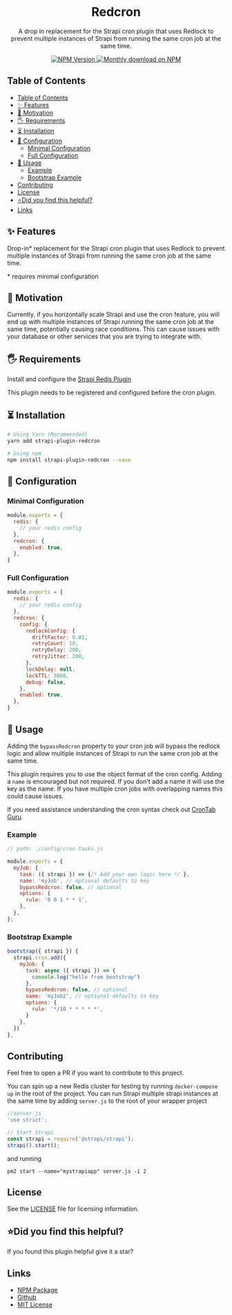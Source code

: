 <div align="center">
<h1>Redcron</h1>
	
<p style="margin-top: 0;">A drop in replacement for the Strapi cron plugin that uses Redlock to prevent multiple instances of Strapi from running the same cron job at the same time.</p>
	
<p>
  <a href="https://www.npmjs.org/package/strapi-plugin-redcron">
    <img src="https://img.shields.io/npm/v/strapi-plugin-redcron/latest.svg" alt="NPM Version" />
  </a>
  <a href="https://www.npmjs.org/package/strapi-plugin-redcron">
    <img src="https://img.shields.io/npm/dm/strapi-plugin-redcron" alt="Monthly download on NPM" />
  </a>
</p>
</div>

## Table of Contents

- [Table of Contents](#table-of-contents)
- [✨ Features](#-features)
- [🤔 Motivation](#-motivation)
- [🖐 Requirements](#-requirements)
- [⏳ Installation](#-installation)
- [🔧 Configuration](#-configuration)
  - [Minimal Configuration](#minimal-configuration)
  - [Full Configuration](#full-configuration)
- [🚚 Usage](#-usage)
  - [Example](#example)
  - [Bootstrap Example](#bootstrap-example)
- [Contributing](#contributing)
- [License](#license)
- [⭐️Did you find this helpful?](#️did-you-find-this-helpful)
- [Links](#links)

## ✨ Features

Drop-in* replacement for the Strapi cron plugin that uses Redlock to prevent multiple instances of Strapi from running the same cron job at the same time.

\* requires minimal configuration

## 🤔 Motivation

Currently, if you horizontally scale Strapi and use the cron feature, you will end up with multiple instances of Strapi running the same cron job at the same time, potentially causing race conditions. This can cause issues with your database or other services that you are trying to integrate with.

## 🖐 Requirements

Install and configure the [Strapi Redis Plugin](https://github.com/strapi-community/strapi-plugin-redis)

This plugin needs to be registered and configured before the cron plugin.

## ⏳ Installation

```bash
# Using Yarn (Recommended)
yarn add strapi-plugin-redcron

# Using npm
npm install strapi-plugin-redcron --save
```

## 🔧 Configuration

### Minimal Configuration

```js
module.exports = {
  redis: {
    // your redis config
  },
  redcron: {
    enabled: true,
  },
}
```

### Full Configuration

```js
module.exports = {
  redis: {
    // your redis config
  },
  redcron: {
    config: {
      redlockConfig: {
        driftFactor: 0.01,
        retryCount: 10,
        retryDelay: 200,
        retryJitter: 200,
      },
      lockDelay: null,
      lockTTL: 5000,
      debug: false,
    },
    enabled: true,
  },
}
```

## 🚚 Usage

Adding the `bypassRedcron` property to your cron job will bypass the redlock logic and allow multiple instances of Strapi to run the same cron job at the same time.

This plugin requires you to use the object format of the cron config. Adding a `name` is encouraged but not required. If you don't add a name it will use the key as the name. If you have multiple cron jobs with overlapping names this could cause issues.

If you need assistance understanding the cron syntax check out [CronTab Guru](https://crontab.guru).

### Example

```js
// path: ./config/cron-tasks.js

module.exports = {
  myJob: {
    task: ({ strapi }) => {/* Add your own logic here */ },
    name: 'myJob', // optional defaults to key
    bypassRedcron: false, // optional
    options: {
      rule: '0 0 1 * * 1',
    },
  },
};
```

### Bootstrap Example

```js
bootstrap({ strapi }) {
  strapi.cron.add({
    myJob: {
      task: async ({ strapi }) => {
        console.log("hello from bootstrap")
      },
      bypassRedcron: false, // optional
      name: 'myJob2', // optional defaults to key
      options: {
        rule: '*/10 * * * * *',
      }
    },
  })
},
```

## Contributing

Feel free to open a PR if you want to contribute to this project.

You can spin up a new Redis cluster for testing by running `docker-compose up` in the root of the project.
You can run Strapi multiple strapi instances at the same time by adding `server.js` to the root of your wrapper project

```js
//server.js
'use strict';

// Start Strapi
const strapi = require('@strapi/strapi');
strapi().start();
```

and running

`pm2 start --name="mystrapiapp" server.js -i 2`

## License

See the [LICENSE](./LICENSE.md) file for licensing information.

## ⭐️Did you find this helpful?

If you found this plugin helpful give it a star?

## Links

- [NPM Package](https://www.npmjs.com/package/strapi-plugin-redcron)
- [Github](https://github.com/excl-networks/strapi-plugin-redcron)
- [MIT License](LICENSE.md)